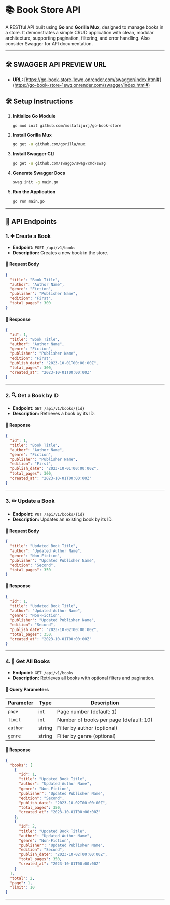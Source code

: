 # 📚 Book Store API

A RESTful API built using **Go** and **Gorilla Mux**, designed to manage books in a store. It demonstrates a simple CRUD
application with clean, modular architecture, supporting pagination, filtering, and error handling. Also consider
Swagger for API documentation.

---

## 🛠️ SWAGGER API PREVIEW URL
- **URL:** [https://go-book-store-1ewq.onrender.com/swagger/index.html#](https://go-book-store-1ewq.onrender.com/swagger/index.html#)

## 🛠️ Setup Instructions

1. **Initialize Go Module**
   ```bash
   go mod init github.com/mostafijurj/go-book-store
   ```

2. **Install Gorilla Mux**
   ```bash
   go get -u github.com/gorilla/mux
   ```

3. **Install Swagger CLI**
   ```bash
   go get -u github.com/swaggo/swag/cmd/swag
   ```

4. **Generate Swagger Docs**
   ```bash
   swag init -g main.go
   ```

5. **Run the Application**
   ```bash
   go run main.go
   ```

---

## 📘 API Endpoints

### 1. ➕ Create a Book

- **Endpoint:** `POST /api/v1/books`
- **Description:** Creates a new book in the store.

#### 🔸 Request Body

```json
{
  "title": "Book Title",
  "author": "Author Name",
  "genre": "Fiction",
  "publisher": "Publisher Name",
  "edition": "First",
  "total_pages": 300
}
```

#### 🔹 Response

```json
{
  "id": 1,
  "title": "Book Title",
  "author": "Author Name",
  "genre": "Fiction",
  "publisher": "Publisher Name",
  "edition": "First",
  "publish_date": "2023-10-01T00:00:00Z",
  "total_pages": 300,
  "created_at": "2023-10-01T00:00:00Z"
}
```

---

### 2. 🔍 Get a Book by ID

- **Endpoint:** `GET /api/v1/books/{id}`
- **Description:** Retrieves a book by its ID.

#### 🔹 Response

```json
{
  "id": 1,
  "title": "Book Title",
  "author": "Author Name",
  "genre": "Fiction",
  "publisher": "Publisher Name",
  "edition": "First",
  "publish_date": "2023-10-01T00:00:00Z",
  "total_pages": 300,
  "created_at": "2023-10-01T00:00:00Z"
}
```

---

### 3. ✏️ Update a Book

- **Endpoint:** `PUT /api/v1/books/{id}`
- **Description:** Updates an existing book by its ID.

#### 🔸 Request Body

```json
{
  "title": "Updated Book Title",
  "author": "Updated Author Name",
  "genre": "Non-Fiction",
  "publisher": "Updated Publisher Name",
  "edition": "Second",
  "total_pages": 350
}
```

#### 🔹 Response

```json
{
  "id": 1,
  "title": "Updated Book Title",
  "author": "Updated Author Name",
  "genre": "Non-Fiction",
  "publisher": "Updated Publisher Name",
  "edition": "Second",
  "publish_date": "2023-10-02T00:00:00Z",
  "total_pages": 350,
  "created_at": "2023-10-01T00:00:00Z"
}
```

---

### 4. 📄 Get All Books

- **Endpoint:** `GET /api/v1/books`
- **Description:** Retrieves all books with optional filters and pagination.

#### 🔸 Query Parameters

| Parameter | Type   | Description                            |
|-----------|--------|----------------------------------------|
| `page`    | int    | Page number (default: 1)               |
| `limit`   | int    | Number of books per page (default: 10) |
| `author`  | string | Filter by author (optional)            |
| `genre`   | string | Filter by genre (optional)             |

#### 🔹 Response

```json
{
  "books": [
    {
      "id": 1,
      "title": "Updated Book Title",
      "author": "Updated Author Name",
      "genre": "Non-Fiction",
      "publisher": "Updated Publisher Name",
      "edition": "Second",
      "publish_date": "2023-10-02T00:00:00Z",
      "total_pages": 350,
      "created_at": "2023-10-01T00:00:00Z"
    },
    {
      "id": 2,
      "title": "Updated Book Title",
      "author": "Updated Author Name",
      "genre": "Non-Fiction",
      "publisher": "Updated Publisher Name",
      "edition": "Second",
      "publish_date": "2023-10-02T00:00:00Z",
      "total_pages": 350,
      "created_at": "2023-10-01T00:00:00Z"
    }
  ],
  "total": 2,
  "page": 1,
  "limit": 10
}
```

---
